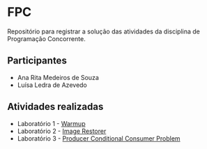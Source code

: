 # FPC
Repositório para registrar a solução das atividades da disciplina de Programação Concorrente.

## Participantes
- Ana Rita Medeiros de Souza
- Luísa Ledra de Azevedo

## Atividades realizadas
- Laboratório 1 - [Warmup](Lab1)
- Laboratório 2 - [Image Restorer](Lab2)
- Laboratório 3 - [Producer Conditional Consumer Problem](Lab3)